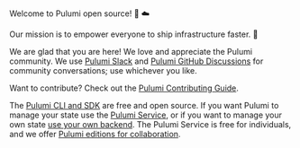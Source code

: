 Welcome to Pulumi open source! :purple_heart: :cloud:

Our mission is to empower everyone to ship infrastructure faster. 🚀 

We are glad that you are here! We love and appreciate the Pulumi community.
We use [Pulumi Slack](https://slack.pulumi.com/)
and [Pulumi GitHub Discussions](https://github.com/pulumi/pulumi/discussions) for community conversations; use whichever you like.

Want to contribute? Check out the [Pulumi Contributing Guide](https://github.com/pulumi/pulumi/blob/master/CONTRIBUTING.md).

The [Pulumi CLI and SDK](https://github.com/pulumi/pulumi) are free and open source. If you want Pulumi to manage your state
use the [Pulumi Service](https://app.pulumi.com/), or if you want to manage your own state
[use your own backend](https://www.pulumi.com/docs/intro/concepts/state/).
The Pulumi Service is free for individuals, and we offer [Pulumi editions for collaboration](https://www.pulumi.com/pricing/).
